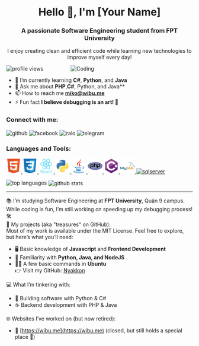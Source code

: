 <h1 align="center">Hello 👋, I'm [Your Name]</h1>
<h3 align="center">A passionate Software Engineering student from FPT University</h3>
<p align="center">I enjoy creating clean and efficient code while learning new technologies to improve myself every day!</p>
<img align="right" alt="Coding" width="330" src="https://media.discordapp.net/attachments/1253565073495167088/1284369983173951520/a_4dd6176c8e30f40bf741cb3e71dca4ef.gif?ex=67b017c2&is=67aec642&hm=d045550387f134e655d98ff4c578bd26ec3c7458b9c789091143c845176a2f5a&=&width=406&height=406">

<p align="left"> <img src="https://komarev.com/ghpvc/?username=nyakkon&label=Profile%20views&color=0e75b6&style=flat" alt="profile views" /> </p>

- 🌱 I’m currently learning **C#**, **Python**, and **Java**  
- 💬 Ask me about **PHP**,**C#**, Python, and Java**  
- 📫 How to reach me **miko@wibu.me**  
- ⚡ Fun fact **I believe debugging is an art! 🎨**  

<h3 align="left">Connect with me:</h3>
<p align="left" style="text-decoration: none;">
<a href="https://github.com/Nyakkon" style="text-decoration: none;" target="blank"><img align="center" src="https://cdn-icons-png.flaticon.com/512/25/25231.png" alt="github" height="40" width="40" /></a>
<a href="https://web.facebook.com/nyakko.neko/" target="blank" style="text-decoration: none;">
  <img align="center" src="https://cdn-icons-png.flaticon.com/512/733/733547.png" alt="facebook" height="40" width="40" />
</a>
<a href="https://zaloapp.com/qr/p/d5zlywo2uwg1" target="blank" style="text-decoration: none;">
  <img align="center" src="https://img.icons8.com/color/452/zalo.png" alt="zalo" height="50" width="50" />
</a>
<a href="https://t.me/nyakkome" target="blank" style="text-decoration: none;">
  <img align="center" src="https://cdn-icons-png.flaticon.com/512/2111/2111646.png" alt="telegram" height="40" width="40" />
</a>

</p>

<h3 align="left">Languages and Tools:</h3>
<p align="left">
  <a href="https://developer.mozilla.org/en-US/docs/Web/HTML" target="_blank" rel="noreferrer">
    <img src="https://raw.githubusercontent.com/devicons/devicon/master/icons/html5/html5-original.svg" alt="html5" width="40" height="40" />
  </a>
  <a href="https://developer.mozilla.org/en-US/docs/Web/CSS" target="_blank" rel="noreferrer">
    <img src="https://raw.githubusercontent.com/devicons/devicon/master/icons/css3/css3-original.svg" alt="css3" width="40" height="40" />
  </a>
  <a href="https://reactjs.org/" target="_blank" rel="noreferrer">
    <img src="https://raw.githubusercontent.com/devicons/devicon/master/icons/react/react-original-wordmark.svg" alt="react" width="40" height="40" />
  </a>
  <a href="https://python.org" target="_blank" rel="noreferrer">
    <img src="https://raw.githubusercontent.com/devicons/devicon/master/icons/python/python-original.svg" alt="python" width="40" height="40" />
  </a>
  <a href="https://www.java.com/" target="_blank" rel="noreferrer">
    <img src="https://raw.githubusercontent.com/devicons/devicon/master/icons/java/java-original.svg" alt="java" width="40" height="40" />
  </a>
  <a href="https://www.php.net/" target="_blank" rel="noreferrer">
    <img src="https://raw.githubusercontent.com/devicons/devicon/master/icons/php/php-original.svg" alt="php" width="40" height="40" />
  </a>
  <a href="https://learn.microsoft.com/en-us/dotnet/csharp/" target="_blank" rel="noreferrer">
    <img src="https://raw.githubusercontent.com/devicons/devicon/master/icons/csharp/csharp-original.svg" alt="csharp" width="40" height="40" />
  </a>
  <a href="https://www.mysql.com/" target="_blank" rel="noreferrer">
    <img src="https://raw.githubusercontent.com/devicons/devicon/master/icons/mysql/mysql-original-wordmark.svg" alt="mysql" width="40" height="40" />
  </a>
  <a href="https://learn.microsoft.com/en-us/sql/sql-server/" target="_blank" rel="noreferrer">
    <img src="https://cdn.jsdelivr.net/gh/devicons/devicon/icons/microsoftsqlserver/microsoftsqlserver-plain.svg" alt="sqlserver" width="40" height="40" />
  </a>
</p>


<p><img align="left" src="https://github-readme-stats.vercel.app/api/top-langs?username=nyakkon&show_icons=true&locale=en&layout=compact" alt="top languages" /></p>
<p>&nbsp;<img align="center" src="https://github-readme-stats.vercel.app/api?username=nyakkon&show_icons=true&locale=en" alt="github stats" /></p>

---

📚 I’m studying Software Engineering at **FPT University**, Quận 9 campus. While coding is fun, I’m still working on speeding up my debugging process! 🛠️  
🐣 My projects (aka "treasures" on GitHub):  
Most of my work is available under the MIT License. Feel free to explore, but here’s what you’ll need:  
- 🖥️ Basic knowledge of **Javascript** and **Frontend Development**  
- 🐍 Familiarity with **Python, Java, and NodeJS**  
- 🧑‍💻 A few basic commands in **Ubuntu**  
👉 Visit my GitHub: [Nyakkon](https://github.com/Nyakkon)  

💻 What I’m tinkering with:  
- 🐍 Building software with Python & C#  
- ☕ Backend development with PHP & Java  

🌐 Websites I’ve worked on (but now retired):  
- 🏡 [https://wibu.me](https://wibu.me) (closed, but still holds a special place 💖)  
